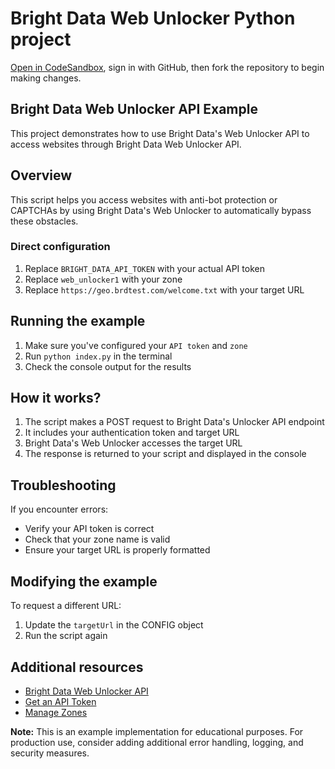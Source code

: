# Bright Data Web Unlocker Python project

<a href="https://githubbox.com/luminati-io/bright-data-web-unlocker-python-project?file=index.py" target="_blank">Open in CodeSandbox</a>, sign in with GitHub, then fork the repository to begin making changes.

## Bright Data Web Unlocker API Example

This project demonstrates how to use Bright Data's Web Unlocker API to access websites through Bright Data Web Unlocker API.

## Overview

This script helps you access websites with anti-bot protection or CAPTCHAs by using Bright Data's Web Unlocker to automatically bypass these obstacles.

### Direct configuration

1. Replace `BRIGHT_DATA_API_TOKEN` with your actual API token
2. Replace `web_unlocker1` with your zone
3. Replace `https://geo.brdtest.com/welcome.txt` with your target URL

## Running the example

1. Make sure you've configured your `API token` and `zone`
2. Run `python index.py` in the terminal
3. Check the console output for the results

## How it works?

1. The script makes a POST request to Bright Data's Unlocker API endpoint
2. It includes your authentication token and target URL
3. Bright Data's Web Unlocker accesses the target URL
4. The response is returned to your script and displayed in the console

## Troubleshooting

If you encounter errors:

- Verify your API token is correct
- Check that your zone name is valid
- Ensure your target URL is properly formatted

## Modifying the example

To request a different URL:
1. Update the `targetUrl` in the CONFIG object
2. Run the script again

## Additional resources

- [Bright Data Web Unlocker API](https://docs.brightdata.com/scraping-automation/web-unlocker/introduction)
- [Get an API Token](https://docs.brightdata.com/general/account/api-token)
- [Manage Zones](https://brightdata.com/cp/zones)

**Note:** This is an example implementation for educational purposes. For production use, consider adding additional error handling, logging, and security measures.
